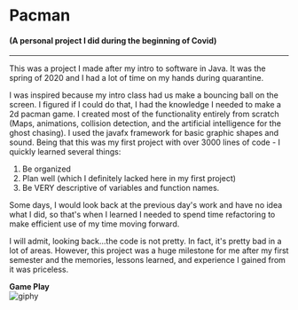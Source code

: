 <h1>Pacman</h1>
<h4>(A personal project I did during the beginning of Covid)</h4>

<hr>

This was a project I made after my intro to software in Java. It was the spring of 2020 and I had a lot of time on my hands during quarantine.

I was inspired because my intro class had us make a bouncing ball on the screen. I figured if I could do that, I had the knowledge I needed to make a 2d pacman game.
I created most of the functionality entirely from scratch (Maps, animations, collision detection, and the artificial intelligence for the ghost chasing). I used the javafx framework for basic graphic shapes and sound.
Being that this was my first project with over 3000 lines of code - I quickly learned several things:
1) Be organized
2) Plan well (which I definitely lacked here in my first project)
3) Be VERY descriptive of variables and function names.

Some days, I would look back at the previous day's work and have no idea what I did, so that's when I learned I needed to spend time refactoring to make efficient use of my time moving forward.

I will admit, looking back...the code is not pretty. In fact, it's pretty bad in a lot of areas. However, this project was a huge milestone for me after my first semester and the memories, lessons learned, and experience I gained from it was priceless.

**Game Play**<br>
![giphy](https://github.com/gjones94/Pacman/assets/141204905/84fee407-83cc-40c0-8ecb-62b1d2b7212e)
